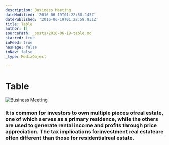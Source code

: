 ```yaml
---
description: Business Meeting
dateModified: '2016-06-19T01:22:58.145Z'
datePublished: '2016-06-19T01:22:58.931Z'
title: Table
author: []
sourcePath: _posts/2016-06-19-table.md
starred: true
inFeed: true
hasPage: false
inNav: false
_type: MediaObject

---
```

# Table
![Business Meeting](https://the-grid-user-content.s3-us-west-2.amazonaws.com/51a68fa2-c40c-4887-b04f-7fa7e016c8d3.jpg)

### It is common for investors to own multiple pieces of**real estate**, one of which serves as a primary residence, while the others are used to generate rental income and profits through price appreciation. The tax implications for**investment real estate**are often different than those for residential**real estate**.